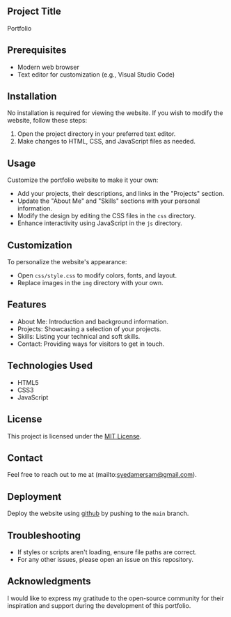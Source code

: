 ## Project Title 
Portfolio

## Prerequisites

- Modern web browser
- Text editor for customization (e.g., Visual Studio Code)

## Installation

No installation is required for viewing the website. If you wish to modify the website, follow these steps:

1. Open the project directory in your preferred text editor.
2. Make changes to HTML, CSS, and JavaScript files as needed.

## Usage

Customize the portfolio website to make it your own:
- Add your projects, their descriptions, and links in the "Projects" section.
- Update the "About Me" and "Skills" sections with your personal information.
- Modify the design by editing the CSS files in the `css` directory.
- Enhance interactivity using JavaScript in the `js` directory.

## Customization

To personalize the website's appearance:

- Open `css/style.css` to modify colors, fonts, and layout.
- Replace images in the `img` directory with your own.

## Features

- About Me: Introduction and background information.
- Projects: Showcasing a selection of your projects.
- Skills: Listing your technical and soft skills.
- Contact: Providing ways for visitors to get in touch.

## Technologies Used

- HTML5
- CSS3
- JavaScript



## License

This project is licensed under the [MIT License](LICENSE).

## Contact

Feel free to reach out to me at (mailto:syedamersam@gmail.com).

## Deployment

Deploy the website using [github](https://www.github.com) by pushing to the `main` branch.

## Troubleshooting

- If styles or scripts aren't loading, ensure file paths are correct.
- For any other issues, please open an issue on this repository.

## Acknowledgments

I would like to express my gratitude to the open-source community for their inspiration and support during the development of this portfolio.
